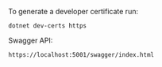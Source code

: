 To generate a developer certificate run:
```
dotnet dev-certs https
```

Swagger API:

```
https://localhost:5001/swagger/index.html
```